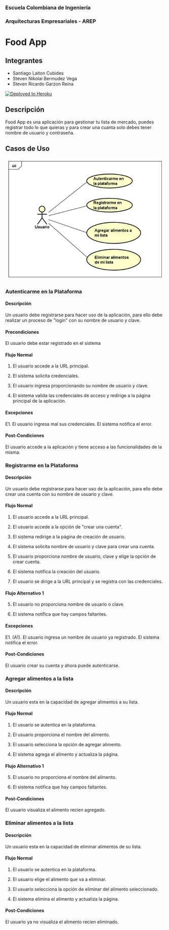 ### Escuela Colombiana de Ingeniería
### Arquitecturas Empresariales - AREP

# Food App

## Integrantes

  * Santiago Laiton Cubides
  * Steven Nikolai Bermudez Vega
  * Steven Ricardo Garzon Reina


[![Deployed to Heroku](https://www.herokucdn.com/deploy/button.png)](https://arep-foodapp.herokuapp.com/login.html)

## Descripción

  Food App es una aplicación para gestionar tu lista de mercado, puedes registrar todo lo que quieras y para crear una cuanta solo debes tener nombre de usuario y contraseña.

## Casos de Uso

![](diagrams/casosdeuso.png)

### Autenticarme en la Plataforma
#### Descripción

  Un usuario debe registrarse para hacer uso de la aplicación, para ello debe realizar un proceso de "login" con su nombre de usuario y clave.
  
#### Precondiciones

  El usuario debe estar registrado en el sistema
  
#### Flujo Normal

  1. El usuario accede a la URL principal.

  2. El sistema solicita credenciales.
  
  3. El usuario ingresa proporcionando su nombre de usuario y clave.
  
  4. El sistema valida las credenciales de acceso y redirige a la página principal de la aplicación.

#### Excepciones

  E1. El usuario ingresa mal sus credenciales. El sistema notifica el error. 
  
#### Post-Condiciones

  El usuario accede a la aplicación y tiene acceso a las funcionalidades de la misma.
  
### Registrarme en la Plataforma
#### Descripción

  Un usuario debe registrarse para hacer uso de la aplicación, para ello debe crear una cuenta con su nombre de usuario y clave.
  
#### Flujo Normal

  1. El usuario accede a la URL principal.

  2. El usuario accede a la opción de "crear una cuenta".
  
  3. El sistema redirige a la página de creación de usuario.
  
  4. El sistema solicita nombre de usuario y clave para crear una cuenta.
  
  5. El usuario proporciona nombre de usuario, clave y elige la opción de crear cuenta.
  
  6. El sistema notifica la creación del usuario.
  
  7. El usuario se dirige a la URL principal y se registra con las credenciales.
  
#### Flujo Alternativo 1

  5. El usuario no proporciona nombre de usuario o clave.

  4. El sistema notifica que hay campos faltantes.

#### Excepciones

  E1. (A1). El usuario ingresa un nombre de usuario ya registrado. El sistema notifica el error. 
  
#### Post-Condiciones

  El usuario crear su cuenta y ahora puede autenticarse.
  
### Agregar alimentos a la lista
#### Descripción

  Un usuario esta en la capacidad de agregar alimentos a su lista.
  
#### Flujo Normal

  1. El usuario se autentica en la plataforma.

  2. El usuario proporciona el nombre del alimento.
  
  3. El usuario selecciona la opción de agregar alimento.
  
  4. El sistema agrega el alimento y actualiza la página.
  
#### Flujo Alternativo 1

  5. El usuario no proporciona el nombre del alimento.

  4. El sistema notifica que hay campos faltantes.
  
#### Post-Condiciones

  El usuario visualiza el alimento recien agregado.
  
### Eliminar alimentos a la lista
#### Descripción

  Un usuario esta en la capacidad de eliminar alimentos de su lista.
  
#### Flujo Normal

  1. El usuario se autentica en la plataforma.

  2. El usuario elige el alimento que va a eliminar.
  
  3. El usuario selecciona la opción de eliminar del alimento seleccionado.
  
  4. El sistema elimina el alimento y actualiza la página.
  
#### Post-Condiciones

  El usuario ya no visualiza el alimento recien eliminado.



